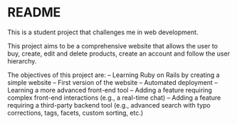# README

This is a student project that challenges me in web development. 

This project aims to be a comprehensive website that allows the user to buy, create, edit and delete products, create an account and follow the user hierarchy. 

The objectives of this project are:
– Learning Ruby on Rails by creating a simple website
– First version of the website
– Automated deployment
– Learning a more advanced front-end tool
– Adding a feature requiring complex front-end interactions (e.g., a real-time chat)
– Adding a feature requiring a third-party backend tool (e.g., advanced search with typo corrections, tags, facets, custom sorting, etc.)

